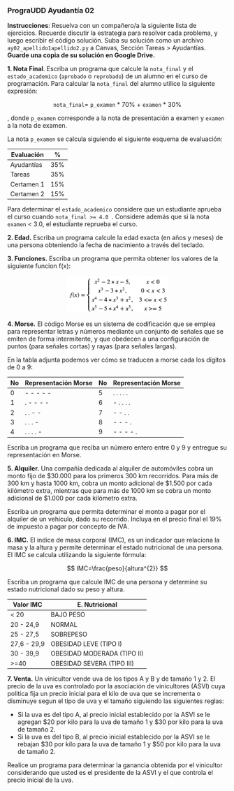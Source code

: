 ### PrograUDD Ayudantía 02

**Instrucciones**: Resuelva con un compañero/a la siguiente lista de ejercicios. Recuerde discutir la estrategia para resolver cada problema, y luego escribir el código solución. Suba su solución como un archivo `ay02_apellido1apellido2.py` a Canvas, Sección Tareas > Ayudantías. **Guarde una copia de su solución en Google Drive.** 

**1. Nota Final**. Escriba un programa que calcule la `nota_final` y el `estado_academico` (`aprobado` o `reprobado`) de un alumno en el curso de programación. Para calcular la `nota_final` del alumno utilice la siguiente expresión:
<center>

`nota_final`= `p_examen` * 70% + `examen` * 30% 

</center>

, donde `p_examen` corresponde a la nota de presentación a examen y `examen` a la nota de examen.

La nota `p_examen` se calcula siguiendo el siguiente esquema de evaluación:

<center>

|  Evaluación |%  |
|---|---|
| Ayudantías | 35% |
| Tareas | 35%|
| Certamen 1| 15%|
| Certamen 2| 15%|

</center>

Para determinar el `estado_academico` considere que un estudiante aprueba el curso cuando `nota_final >= 4.0 `. Considere además que si la nota `examen` < 3.0, el estudiante reprueba el curso.

**2. Edad.** Escriba un programa calcule la edad exacta (en años y meses) de una persona obteniendo la fecha de nacimiento a través del teclado.  

**3. Funciones.** Escriba un programa que permita obtener los valores de la siguiente funcion f(x):

<div align="center">
<img src="fn1.png" style="float: center;height: 85px" >
</div>

 **4. Morse.** El código Morse es un sistema de codificación que se emplea para representar letras y números
mediante un conjunto de señales que se emiten de forma intermitente, y que obedecen a una configuración de puntos (para señales cortas) y rayas (para señales largas).

En la tabla adjunta podemos ver cómo se traducen a morse cada los dígitos de 0 a 9:

<center>

| No| Representación Morse  |No |Representación Morse |
|---|----                   |--- |---- |
| 0 | - - - - -             |5 | . . . . .  |
| 1 | . - - - -             |6 | - . . . .  | 
| 2 | . . - -               |7 | - - . .   |
| 3 | . . . -               |8 | - - - .  |
| 4 | . . . . -             |9 | - - - - .   |

</center>

Escriba un programa que reciba un número entero entre 0 y 9 y entregue su representación en Morse.

**5. Alquiler.** Una compañía dedicada al alquiler de automóviles cobra un monto fijo de \$30.000 para los primeros 300 km recorridos. Para más de 300 km y hasta 1000 km, cobra un monto adicional de \$1.500 por cada kilómetro extra, mientras que para más de 1000 km se cobra un monto adicional de \$1.000 por cada kilómetro extra.  

Escriba un programa que permita determinar el monto a pagar por el alquiler de un vehículo, dado su recorrido. Incluya en el precio final el 19% de impuesto a pagar por concepto de IVA.

**6. IMC.** El índice de masa corporal (IMC), es un indicador que relaciona la masa y la altura y permite determinar el estado nutricional de una persona. El IMC se calcula utilizando la siguiente fórmula:

$$
IMC=\frac{peso}{altura^{2}}
$$

Escriba un programa que calcule IMC de una persona y determine su estado nutricional dado su peso y altura. 

<center>


|  Valor IMC|E. Nutricional  |
|---|---|
| < 20 | BAJO PESO |
| 20 - 24,9 | NORMAL|
| 25 - 27,5 | SOBREPESO|
| 27,6 - 29,9 | OBESIDAD LEVE (TIPO I)|
| 30 - 39,9 | OBESIDAD MODERADA (TIPO II)|
| >=40 | OBESIDAD SEVERA (TIPO III)|

</center>

**7. Venta.** Un vinicultor vende uva de los tipos A y B y de tamaño 1 y 2. El precio de la uva es controlado por la asociación de vinicultores (ASVI) cuya politica fija un precio inicial para el kilo de uva que se incrementa o disminuye segun el tipo de uva y el tamaño siguiendo las siguientes reglas:

- Si la uva es del tipo A, al precio inicial establecido por la ASVI se le agregan \$20 por kilo para la uva de tamaño 1 y \$30  por kilo para la uva de tamaño 2. 
- Si la uva es del tipo B, al precio inicial establecido por la ASVI se le rebajan \$30 por kilo para la uva de tamaño 1 y \$50 por kilo para la uva de tamaño 2. 

Realice un programa para determinar la ganancia obtenida por el vinicultor considerando que usted es el presidente de la ASVI y el que controla el precio inicial de la uva.